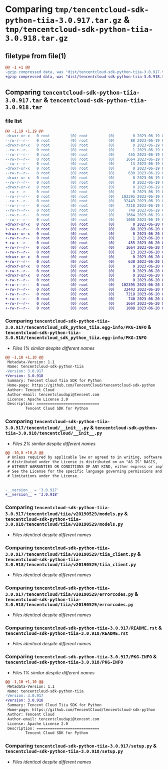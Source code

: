 # Comparing `tmp/tencentcloud-sdk-python-tiia-3.0.917.tar.gz` & `tmp/tencentcloud-sdk-python-tiia-3.0.918.tar.gz`

## filetype from file(1)

```diff
@@ -1 +1 @@
-gzip compressed data, was "dist/tencentcloud-sdk-python-tiia-3.0.917.tar", last modified: Mon Jun 19 00:35:27 2023, max compression
+gzip compressed data, was "dist/tencentcloud-sdk-python-tiia-3.0.918.tar", last modified: Tue Jun 20 02:50:36 2023, max compression
```

## Comparing `tencentcloud-sdk-python-tiia-3.0.917.tar` & `tencentcloud-sdk-python-tiia-3.0.918.tar`

### file list

```diff
@@ -1,19 +1,19 @@
-drwxr-xr-x   0 root         (0) root         (0)        0 2023-06-19 00:35:27.000000 tencentcloud-sdk-python-tiia-3.0.917/
--rw-r--r--   0 root         (0) root         (0)       88 2023-06-19 00:35:27.000000 tencentcloud-sdk-python-tiia-3.0.917/setup.cfg
-drwxr-xr-x   0 root         (0) root         (0)        0 2023-06-19 00:35:27.000000 tencentcloud-sdk-python-tiia-3.0.917/tencentcloud_sdk_python_tiia.egg-info/
--rw-r--r--   0 root         (0) root         (0)        1 2023-06-19 00:35:27.000000 tencentcloud-sdk-python-tiia-3.0.917/tencentcloud_sdk_python_tiia.egg-info/dependency_links.txt
--rw-r--r--   0 root         (0) root         (0)      455 2023-06-19 00:35:27.000000 tencentcloud-sdk-python-tiia-3.0.917/tencentcloud_sdk_python_tiia.egg-info/SOURCES.txt
--rw-r--r--   0 root         (0) root         (0)     1664 2023-06-19 00:35:27.000000 tencentcloud-sdk-python-tiia-3.0.917/tencentcloud_sdk_python_tiia.egg-info/PKG-INFO
--rw-r--r--   0 root         (0) root         (0)       13 2023-06-19 00:35:27.000000 tencentcloud-sdk-python-tiia-3.0.917/tencentcloud_sdk_python_tiia.egg-info/top_level.txt
-drwxr-xr-x   0 root         (0) root         (0)        0 2023-06-19 00:35:27.000000 tencentcloud-sdk-python-tiia-3.0.917/tencentcloud/
--rw-r--r--   0 root         (0) root         (0)      630 2023-06-19 00:35:27.000000 tencentcloud-sdk-python-tiia-3.0.917/tencentcloud/__init__.py
-drwxr-xr-x   0 root         (0) root         (0)        0 2023-06-19 00:35:27.000000 tencentcloud-sdk-python-tiia-3.0.917/tencentcloud/tiia/
--rw-r--r--   0 root         (0) root         (0)        0 2023-06-19 00:35:27.000000 tencentcloud-sdk-python-tiia-3.0.917/tencentcloud/tiia/__init__.py
-drwxr-xr-x   0 root         (0) root         (0)        0 2023-06-19 00:35:27.000000 tencentcloud-sdk-python-tiia-3.0.917/tencentcloud/tiia/v20190529/
--rw-r--r--   0 root         (0) root         (0)        0 2023-06-19 00:35:27.000000 tencentcloud-sdk-python-tiia-3.0.917/tencentcloud/tiia/v20190529/__init__.py
--rw-r--r--   0 root         (0) root         (0)   102395 2023-06-19 00:35:27.000000 tencentcloud-sdk-python-tiia-3.0.917/tencentcloud/tiia/v20190529/models.py
--rw-r--r--   0 root         (0) root         (0)    32443 2023-06-19 00:35:27.000000 tencentcloud-sdk-python-tiia-3.0.917/tencentcloud/tiia/v20190529/tiia_client.py
--rw-r--r--   0 root         (0) root         (0)     7218 2023-06-19 00:35:27.000000 tencentcloud-sdk-python-tiia-3.0.917/tencentcloud/tiia/v20190529/errorcodes.py
--rw-r--r--   0 root         (0) root         (0)      740 2023-06-19 00:35:27.000000 tencentcloud-sdk-python-tiia-3.0.917/README.rst
--rw-r--r--   0 root         (0) root         (0)     1664 2023-06-19 00:35:27.000000 tencentcloud-sdk-python-tiia-3.0.917/PKG-INFO
--rw-r--r--   0 root         (0) root         (0)     1008 2023-06-19 00:35:27.000000 tencentcloud-sdk-python-tiia-3.0.917/setup.py
+drwxr-xr-x   0 root         (0) root         (0)        0 2023-06-20 02:50:36.000000 tencentcloud-sdk-python-tiia-3.0.918/
+-rw-r--r--   0 root         (0) root         (0)       88 2023-06-20 02:50:36.000000 tencentcloud-sdk-python-tiia-3.0.918/setup.cfg
+drwxr-xr-x   0 root         (0) root         (0)        0 2023-06-20 02:50:36.000000 tencentcloud-sdk-python-tiia-3.0.918/tencentcloud_sdk_python_tiia.egg-info/
+-rw-r--r--   0 root         (0) root         (0)        1 2023-06-20 02:50:36.000000 tencentcloud-sdk-python-tiia-3.0.918/tencentcloud_sdk_python_tiia.egg-info/dependency_links.txt
+-rw-r--r--   0 root         (0) root         (0)      455 2023-06-20 02:50:36.000000 tencentcloud-sdk-python-tiia-3.0.918/tencentcloud_sdk_python_tiia.egg-info/SOURCES.txt
+-rw-r--r--   0 root         (0) root         (0)     1664 2023-06-20 02:50:36.000000 tencentcloud-sdk-python-tiia-3.0.918/tencentcloud_sdk_python_tiia.egg-info/PKG-INFO
+-rw-r--r--   0 root         (0) root         (0)       13 2023-06-20 02:50:36.000000 tencentcloud-sdk-python-tiia-3.0.918/tencentcloud_sdk_python_tiia.egg-info/top_level.txt
+drwxr-xr-x   0 root         (0) root         (0)        0 2023-06-20 02:50:36.000000 tencentcloud-sdk-python-tiia-3.0.918/tencentcloud/
+-rw-r--r--   0 root         (0) root         (0)      630 2023-06-20 02:50:36.000000 tencentcloud-sdk-python-tiia-3.0.918/tencentcloud/__init__.py
+drwxr-xr-x   0 root         (0) root         (0)        0 2023-06-20 02:50:36.000000 tencentcloud-sdk-python-tiia-3.0.918/tencentcloud/tiia/
+-rw-r--r--   0 root         (0) root         (0)        0 2023-06-20 02:50:36.000000 tencentcloud-sdk-python-tiia-3.0.918/tencentcloud/tiia/__init__.py
+drwxr-xr-x   0 root         (0) root         (0)        0 2023-06-20 02:50:36.000000 tencentcloud-sdk-python-tiia-3.0.918/tencentcloud/tiia/v20190529/
+-rw-r--r--   0 root         (0) root         (0)        0 2023-06-20 02:50:36.000000 tencentcloud-sdk-python-tiia-3.0.918/tencentcloud/tiia/v20190529/__init__.py
+-rw-r--r--   0 root         (0) root         (0)   102395 2023-06-20 02:50:36.000000 tencentcloud-sdk-python-tiia-3.0.918/tencentcloud/tiia/v20190529/models.py
+-rw-r--r--   0 root         (0) root         (0)    32443 2023-06-20 02:50:36.000000 tencentcloud-sdk-python-tiia-3.0.918/tencentcloud/tiia/v20190529/tiia_client.py
+-rw-r--r--   0 root         (0) root         (0)     7218 2023-06-20 02:50:36.000000 tencentcloud-sdk-python-tiia-3.0.918/tencentcloud/tiia/v20190529/errorcodes.py
+-rw-r--r--   0 root         (0) root         (0)      740 2023-06-20 02:50:36.000000 tencentcloud-sdk-python-tiia-3.0.918/README.rst
+-rw-r--r--   0 root         (0) root         (0)     1664 2023-06-20 02:50:36.000000 tencentcloud-sdk-python-tiia-3.0.918/PKG-INFO
+-rw-r--r--   0 root         (0) root         (0)     1008 2023-06-20 02:50:36.000000 tencentcloud-sdk-python-tiia-3.0.918/setup.py
```

### Comparing `tencentcloud-sdk-python-tiia-3.0.917/tencentcloud_sdk_python_tiia.egg-info/PKG-INFO` & `tencentcloud-sdk-python-tiia-3.0.918/tencentcloud_sdk_python_tiia.egg-info/PKG-INFO`

 * *Files 1% similar despite different names*

```diff
@@ -1,10 +1,10 @@
 Metadata-Version: 1.1
 Name: tencentcloud-sdk-python-tiia
-Version: 3.0.917
+Version: 3.0.918
 Summary: Tencent Cloud Tiia SDK for Python
 Home-page: https://github.com/TencentCloud/tencentcloud-sdk-python
 Author: Tencent Cloud
 Author-email: tencentcloudapi@tencent.com
 License: Apache License 2.0
 Description: ============================
         Tencent Cloud SDK for Python
```

### Comparing `tencentcloud-sdk-python-tiia-3.0.917/tencentcloud/__init__.py` & `tencentcloud-sdk-python-tiia-3.0.918/tencentcloud/__init__.py`

 * *Files 2% similar despite different names*

```diff
@@ -10,8 +10,8 @@
 # Unless required by applicable law or agreed to in writing, software
 # distributed under the License is distributed on an "AS IS" BASIS,
 # WITHOUT WARRANTIES OR CONDITIONS OF ANY KIND, either express or implied.
 # See the License for the specific language governing permissions and
 # limitations under the License.
 
 
-__version__ = '3.0.917'
+__version__ = '3.0.918'
```

### Comparing `tencentcloud-sdk-python-tiia-3.0.917/tencentcloud/tiia/v20190529/models.py` & `tencentcloud-sdk-python-tiia-3.0.918/tencentcloud/tiia/v20190529/models.py`

 * *Files identical despite different names*

### Comparing `tencentcloud-sdk-python-tiia-3.0.917/tencentcloud/tiia/v20190529/tiia_client.py` & `tencentcloud-sdk-python-tiia-3.0.918/tencentcloud/tiia/v20190529/tiia_client.py`

 * *Files identical despite different names*

### Comparing `tencentcloud-sdk-python-tiia-3.0.917/tencentcloud/tiia/v20190529/errorcodes.py` & `tencentcloud-sdk-python-tiia-3.0.918/tencentcloud/tiia/v20190529/errorcodes.py`

 * *Files identical despite different names*

### Comparing `tencentcloud-sdk-python-tiia-3.0.917/README.rst` & `tencentcloud-sdk-python-tiia-3.0.918/README.rst`

 * *Files identical despite different names*

### Comparing `tencentcloud-sdk-python-tiia-3.0.917/PKG-INFO` & `tencentcloud-sdk-python-tiia-3.0.918/PKG-INFO`

 * *Files 1% similar despite different names*

```diff
@@ -1,10 +1,10 @@
 Metadata-Version: 1.1
 Name: tencentcloud-sdk-python-tiia
-Version: 3.0.917
+Version: 3.0.918
 Summary: Tencent Cloud Tiia SDK for Python
 Home-page: https://github.com/TencentCloud/tencentcloud-sdk-python
 Author: Tencent Cloud
 Author-email: tencentcloudapi@tencent.com
 License: Apache License 2.0
 Description: ============================
         Tencent Cloud SDK for Python
```

### Comparing `tencentcloud-sdk-python-tiia-3.0.917/setup.py` & `tencentcloud-sdk-python-tiia-3.0.918/setup.py`

 * *Files identical despite different names*

